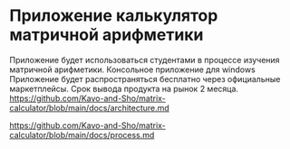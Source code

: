 # Приложение калькулятор матричной арифметики
Приложение будет использоваться студентами в процессе изучения матричной арифметики.
Консольное приложение для windows
Приложение будет распространяться бесплатно через официальные маркетплейсы.
Срок вывода продукта на рынок 2 месяца.
https://github.com/Kavo-and-Sho/matrix-calculator/blob/main/docs/architecture.md

https://github.com/Kavo-and-Sho/matrix-calculator/blob/main/docs/process.md
